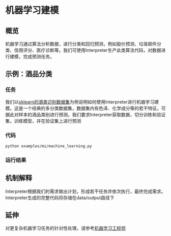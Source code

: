 # 机器学习建模

## 概览

机器学习通过算法分析数据，进行分类和回归预测，例如股价预测、垃圾邮件分类、信用评分、医疗诊断等。我们可使用Interpreter生产此类算法代码，对数据进行建模，完成预测任务。

## 示例：酒品分类

### 任务

我们以[sklearn的酒类识别数据集](https://scikit-learn.org/stable/datasets/toy_dataset.html#wine-dataset)为例说明如何使用Interpreter进行机器学习建模。这是一个经典的多分类数据集，数据集内有色泽、化学成分等的若干特征，可据此对样本的酒品类别进行预测。我们要求Interpreter获取数据，切分训练和验证集，训练模型，并在验证集上进行预测

### 代码

```bash
python examples/mi/machine_learning.py
```

### 运行结果

## 机制解释

Interpreter根据我们的需求做出计划，形成若干任务并依次执行，最终完成需求。Interpreter生成的完整代码将存储在data/output路径下

## 延伸

对更复杂机器学习任务的针对性处理，请参考[机器学习工程师](../ml_engineer.md)
